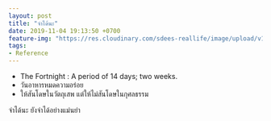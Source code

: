 ```yaml
---
layout: post
title: "จำได้นะ"
date: 2019-11-04 19:13:50 +0700
feature-img: "https://res.cloudinary.com/sdees-reallife/image/upload/v1555658919/sample_feature_img.png"
tags:
- Reference
---
```

- The Fortnight : A period of 14 days; two weeks.
- วันอาหารหมดความอร่อย
- ให้สันโดษในวัตถุเสพ แต่ให้ไม่สันโดษในกุศลธรรม

<i class="fa fa-child" style="color:plum"></i>

จำได้นะ ยังจำได้อย่างแม่นยำ

